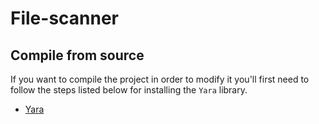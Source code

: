# File-scanner

## Compile from source

If you want to compile the project in order to modify it you'll first need to follow the steps listed below for installing the `Yara` library.
- [Yara](docs\install_yara.md)